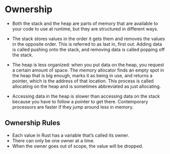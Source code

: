 # Ownership

- Both the stack and the heap are parts of memory that are available to your code to use at runtime, but they are structured in different ways.

- The stack stores values in the order it gets them and removes the values in the opposite order. This is referred to as last in, first out. Adding data is called pushing onto the stack, and removing data is called popping off the stack.

- The heap is less organized: when you put data on the heap, you request a certain amount of space. The memory allocator finds an empty spot in the heap that is big enough, marks it as being in use, and returns a pointer, which is the address of that location. This process is called allocating on the heap and is sometimes abbreviated as just allocating.  

- Accessing data in the heap is slower than accessing data on the stack because you have to follow a pointer to get there. Contemporary processors are faster if they jump around less in memory.

## Ownership Rules

- Each value in Rust has a variable that’s called its owner.
- There can only be one owner at a time.
- When the owner goes out of scope, the value will be dropped.

